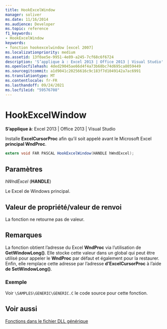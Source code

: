 ```yaml
---
title: HookExcelWindow
manager: soliver
ms.date: 11/16/2014
ms.audience: Developer
ms.topic: reference
f1_keywords:
- HookExcelWindow
keywords:
- fonction hookexcelwindow [excel 2007]
ms.localizationpriority: medium
ms.assetid: 13f0ae5e-9951-4e89-a245-7cf68c6f6724
description: 'S’applique à : Excel 2013 | Office 2013 | Visual Studio'
ms.openlocfilehash: 4ded29045ae66d4f4a73b68bc74d695ca8059449
ms.sourcegitcommit: a1d9041c20256616c9c183f7d1049142a7ac6991
ms.translationtype: MT
ms.contentlocale: fr-FR
ms.lasthandoff: 09/24/2021
ms.locfileid: "59576708"
---
```

# <a name="hookexcelwindow"></a>HookExcelWindow

 **S’applique à**: Excel 2013 | Office 2013 | Visual Studio 
  
Installe **ExcelCursorProc** afin qu’il soit appelé avant le Microsoft Excel **principal WndProc**.
  
```cs
extern void FAR PASCAL HookExcelWindow(HANDLE hWndExcel);
```

## <a name="parameters"></a>Paramètres

 _hWndExcel_ (**HANDLE**)
  
Le Excel de Windows principal.
  
## <a name="property-valuereturn-value"></a>Valeur de propriété/valeur de renvoi

La fonction ne retourne pas de valeur.
  
## <a name="remarks"></a>Remarques

La fonction obtient l’adresse du Excel **WndProc** via l’utilisation de **GetWindowLong()**. Elle stocke cette valeur dans un global qui peut être utilisé pour appeler le **WndProc** par défaut et également pour la restaurer. Enfin, elle remplace cette adresse par l’adresse **d’ExcelCursorProc** à l’aide **de SetWindowLong()**.
  
### <a name="example"></a>Exemple

Voir  `\SAMPLES\GENERIC\GENERIC.C` le code source pour cette fonction. 
  
## <a name="see-also"></a>Voir aussi



[Fonctions dans le fichier DLL générique](functions-in-the-generic-dll.md)

